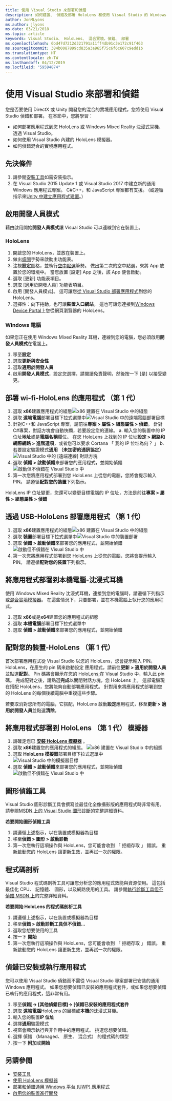 ```yaml
---
title: 使用 Visual Studio 來部署和偵錯
description: 如何建置、 偵錯及部署 HoloLens 和使用 Visual Studio 的 Windows Mixed Reality 應用程式。
author: JonMLyons
ms.author: jlyons
ms.date: 03/21/2018
ms.topic: article
keywords: Visual Studio、 HoloLens、 混合實境，偵錯、 部署
ms.openlocfilehash: 6bd47d7212d321791a11ff4db91c3e172c91f463
ms.sourcegitcommit: 384b0087899cd835a3a965f75c6f6c607c9edd1b
ms.translationtype: HT
ms.contentlocale: zh-TW
ms.lasthandoff: 04/12/2019
ms.locfileid: "59594874"
---
```

# <a name="using-visual-studio-to-deploy-and-debug"></a>使用 Visual Studio 來部署和偵錯

您是否要使用 DirectX 或 Unity 開發您的混合的實境應用程式，您將使用 Visual Studio 偵錯和部署。 在本節中，您將學習：
* 如何部署應用程式到您 HoloLens 或 Windows Mixed Reality 沈浸式耳機，透過 Visual Studio。
* 如何使用 Visual Studio 內建的 HoloLens 模擬器。
* 如何偵錯混合的實境應用程式。

## <a name="prerequisites"></a>先決條件
1. 請參閱[安裝工具](install-the-tools.md)如需安裝指示。
2. 在 Visual Studio 2015 Update 1 或 Visual Studio 2017 中建立新的通用 Windows 應用程式專案。 C#C++，和 JavaScript 專案都有支援。 (或遵循指示來[Unity 中建立應用程式建置](holograms-100.md)。)

## <a name="enabling-developer-mode"></a>啟用開發人員模式

藉由啟用開始**開發人員模式**讓 Visual Studio 可以連線到它在裝置上。

### <a name="hololens"></a>HoloLens
1. 開啟您的 HoloLens，並放在裝置上。
2. 做出[盛開](gestures.md#bloom)手勢來啟動主功能表。
3. 注視**設定**圖格，並執行[空中點選](gestures.md#air-tap)筆勢。 做出第二次的空中點選，來將 App 放置於您的環境中。 當您放置 [設定] App 之後，該 App 便會啟動。
4. 選取 [更新] 功能表項目。
5. 選取 [適用於開發人員] 功能表項目。
6. 啟用 [開發人員模式]。 這可讓您[從 Visual Studio 部署應用程式](using-visual-studio.md)到您的 HoloLens。
7. 選擇性：向下捲動，也可讓**裝置入口網站**。 這也可讓您連接到[Windows Device Portal](using-the-windows-device-portal.md)上您從網頁瀏覽器的 HoloLens。

### <a name="windows-pc"></a>Windows 電腦

如果您正在使用 Windows Mixed Reality 耳機，連線到您的電腦，您必須啟用**開發人員模式**在電腦上。
1. 移至**設定**
2. 選取**更新與安全性**
3. 選取**適用於開發人員**
4. 啟用**開發人員模式**，設定您選擇，請閱讀免責聲明，然後按一下 [是] 以接受變更。

## <a name="deploying-an-app-over-wi-fi---hololens-1st-gen"></a>部署 wi-fi-HoloLens 的應用程式 （第 1 代）
1. 選取  **x86**建置應用程式的組態![x86 建置在 Visual Studio 中的組態](images/x86setting.png)
2. 選取 **遠端電腦**部署目標下拉式選單中![Visual Studio 中的遠端電腦部署目標](images/remotemachinesetting.png)
3. 針對C++和 JavaScript 專案，請前往**專案 > 屬性 > 組態屬性 > 偵錯**。 針對C#專案，對話方塊會自動快顯，若要設定您的連線。
  a. 輸入您的裝置中的 IP 位址**地址**或是**電腦名稱**欄位。 在您 HoloLens 上找到的 IP 位址**設定 > 網路和網際網路 > 進階選項**，或者您可以要求 Cortana 「 我的 IP 位址為何？ 」
  b. 若要設定驗證模式**通用 （未加密的通訊協定）**![Visual Studio 中的 [遠端連線] 對話方塊](images/remotedeploy.png)
4. 選取 **偵錯 > 啟動偵錯**來部署您的應用程式，並開始偵錯![啟動但不偵錯在 Visual Studio 中](images/deploynodebugging.png)
5. 第一次您將應用程式部署到您 HoloLens 上從您的電腦，您將會提示輸入 PIN。 請遵循**配對您的裝置**下列指示。

HoloLens IP 位址變更，您還可以變更目標電腦的 IP 位址，方法是前往**專案 > 屬性 > 組態屬性 > 偵錯**

## <a name="deploying-an-app-over-usb---hololens-1st-gen"></a>透過 USB-HoloLens 部署應用程式 （第 1 代）
1. 選取  **x86**建置應用程式的組態![x86 建置在 Visual Studio 中的組態](images/x86setting.png)
2. 選取 **裝置**部署目標下拉式選單中![Visual Studio 中的裝置部署](images/buildsettingsusbdeploy.png)
3. 選取 **偵錯 > 啟動偵錯**來部署您的應用程式，並開始偵錯![啟動但不偵錯在 Visual Studio 中](images/deploynodebugging.png)
4. 第一次您將應用程式部署到您 HoloLens 上從您的電腦，您將會提示輸入 PIN。 請遵循**配對您的裝置**下列指示。

## <a name="deploying-an-app-to-your-local-pc---immersive-headset"></a>將應用程式部署到本機電腦-沈浸式耳機

使用 Windows Mixed Reality 沈浸式耳機，連接到您的電腦時，請遵循下列指示或[混合實境模擬器](using-the-windows-mixed-reality-simulator.md)。 在這些情況下，只要部署，並在本機電腦上執行您的應用程式。
1. 選取  **x86**或是**x64**建置您的應用程式的組態
2. 選取 **本機電腦**部署目標下拉式選單中
3. 選取 **偵錯 > 啟動偵錯**來部署您的應用程式，並開始偵錯

## <a name="pairing-your-device---hololens-1st-gen"></a>配對您的裝置-HoloLens （第 1 代）

首次部署應用程式從 Visual Studio 以您的 HoloLens，您會提示輸入 PIN。 HoloLens，在產生的 pin 碼來啟動設定 應用程式，請前往**更新 > 適用於開發人員**並點選**配對**。 Pin 碼將會顯示在您的 HoloLens;在 Visual Studio 中，輸入此 pin 碼。 完成配對之後，請點選**完成**以關閉對話方塊，您 HoloLens 上。 這部電腦現在搭配 HoloLens，您將能夠自動部署應用程式。 針對用來將應用程式部署到您的 HoloLens 的每個後續電腦中重複這些步驟。

若要取消對您所有的電腦，它搭配，HoloLens 啟動**設定**應用程式，移至**更新 > 適用於開發人員**並點選**清除**。

## <a name="deploying-an-app-to-the-hololens-1st-gen-emulator"></a>將應用程式部署到 HoloLens （第 1 代） 模擬器
1. 請確定您已 **[安裝 HoloLens 模擬器](install-the-tools.md)** 。
2. 選取  **x86**建置您的應用程式的組態。
![x86 建置在 Visual Studio 中的組態](images/x86setting.png)
3. 選取  **HoloLens 模擬器**部署目標下拉式選單中![Visual Studio 中的模擬器目標](images/deployemulator.png)
4. 選取 **偵錯 > 啟動偵錯**來部署您的應用程式，並開始偵錯![啟動但不偵錯在 Visual Studio 中](images/deploynodebugging.png)

## <a name="graphics-debugger"></a>圖形偵錯工具

Visual Studio 圖形診斷工具會撰寫並最佳化全像攝影版的應用程式時非常有用。 請參閱[MSDN 上的 Visual Studio 圖形診斷](https://msdn.microsoft.com/library/hh315751.aspx)的完整詳細資料。

**若要開始圖形偵錯工具**
1. 請遵循上述指示，以在裝置或模擬器為目標
2. 移至**偵錯 > 圖形 > 啟動診斷**
3. 第一次您執行這項操作與 HoloLens，您可能會收到 「 拒絕存取 」 錯誤。 重新啟動您的 HoloLens 讓更新生效，並再試一次的權限。

## <a name="profiling"></a>程式碼剖析

Visual Studio 程式碼剖析工具可讓您分析您的應用程式效能與資源使用。 這包括最佳化 CPU、 記憶體、 圖形，以及網路使用的工具。 請參閱[執行診斷工具但不偵錯 MSDN 上](https://msdn.microsoft.com/library/dn957936.aspx)的完整詳細資料。

**若要開始 HoloLens 的程式碼剖析工具**
1. 請遵循上述指示，以在裝置或模擬器為目標
2. 移至**偵錯 > 啟動診斷工具但不偵錯...**
3. 選取您想要使用的工具
4. 按一下 **開始**
5. 第一次您執行這項操作與 HoloLens，您可能會收到 「 拒絕存取 」 錯誤。 重新啟動您的 HoloLens 讓更新生效，並再試一次的權限。

## <a name="debugging-an-installed-or-running-app"></a>偵錯已安裝或執行應用程式

您可以使用 Visual Studio 偵錯而不需從 Visual Studio 專案部署已安裝的通用 Windows 應用程式。 如果您想要偵錯已安裝的應用程式套件，或如果您想要偵錯已執行的應用程式，這非常有用。
1. 移至**偵錯]-> [其他偵錯目標]-> [偵錯已安裝的應用程式套件**
2. 選取 **遠端電腦**HoloLens 的目標或**本機**的沈浸式耳機。
3. 輸入您的裝置**IP 位址**
4. 選擇**通用**驗證模式
5. 視窗會顯示執行與非作用中的應用程式。 挑選您想要偵錯。
6. 選擇 偵錯 （Managed、 原生、 混合式） 的程式碼的類型
7. 按一下 **附加**或**開始**

## <a name="see-also"></a>另請參閱
* [安裝工具](install-the-tools.md)
* [使用 HoloLens 模擬器](using-the-hololens-emulator.md)
* [部署和偵錯通用 Windows 平台 (UWP) 應用程式](https://msdn.microsoft.com/library/windows/apps/xaml/mt613243.aspx)
* [啟用您的裝置進行開發](https://docs.microsoft.com/windows/uwp/get-started/enable-your-device-for-development)
